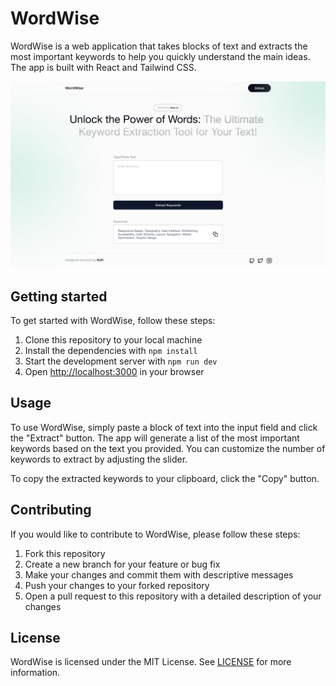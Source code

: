 # WordWise

WordWise is a web application that takes blocks of text and extracts the most important keywords to help you quickly understand the main ideas. The app is built with React and Tailwind CSS.

![WordWise screenshot](./src/assets/wordwise.png)


## Getting started

To get started with WordWise, follow these steps:

1. Clone this repository to your local machine
2. Install the dependencies with `npm install`
3. Start the development server with `npm run dev`
4. Open [http://localhost:3000](http://localhost:3000) in your browser

## Usage

To use WordWise, simply paste a block of text into the input field and click the "Extract" button. The app will generate a list of the most important keywords based on the text you provided. You can customize the number of keywords to extract by adjusting the slider.

To copy the extracted keywords to your clipboard, click the "Copy" button.

## Contributing

If you would like to contribute to WordWise, please follow these steps:

1. Fork this repository
2. Create a new branch for your feature or bug fix
3. Make your changes and commit them with descriptive messages
4. Push your changes to your forked repository
5. Open a pull request to this repository with a detailed description of your changes

## License

WordWise is licensed under the MIT License. See [LICENSE](./LICENSE) for more information.
